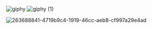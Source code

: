 
![giphy](https://github.com/ahkalama/ahkalama/assets/116187665/0ed74e10-5ff7-4ca1-ad94-f2dd357fcbcc)
![giphy (1)](https://github.com/ahkalama/ahkalama/assets/116187665/eafa846c-58ca-439a-8520-94e0d5a48c83)


![263688841-4719b9c4-1919-46cc-aeb8-cf997a29e4ad](https://github.com/ahkalama/ahkalama/assets/116187665/76c4f8a4-e696-4760-8818-575cb64493be)
